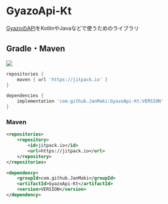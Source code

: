 # GyazoApi-Kt
[GyazoのAPI](https://gyazo.com/api/docs?lang=ja)をKotlinやJavaなどで使うためのライブラリ
## Gradle・Maven
[![](https://jitpack.io/v/JanMaki/GyazoApi-Kt.svg)](https://jitpack.io/#JanMaki/GyazoApi-Kt)
```gradle
repositories {
    maven { url 'https://jitpack.io' }
}

dependencies {
    implementation 'com.github.JanMaki:GyazoApi-Kt:VERSION'
}
```
### Maven
```xml
<repositories>
    <repository>
        <id>jitpack.io</id>
        <url>https://jitpack.io</url>
    </repository>
</repositories>

<dependency>
    <groupId>com.github.JanMaki</groupId>
    <artifactId>GyazoApi-Kt</artifactId>
    <version>VERSION</version>
</dependency>
```
